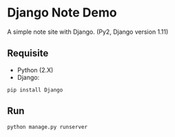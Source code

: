 # Django Note Demo
A simple note site with Django. 
(Py2, Django version 1.11)


## Requisite
* Python (2.X)
* Django:
``` 
pip install Django
```

## Run
```
python manage.py runserver
```
